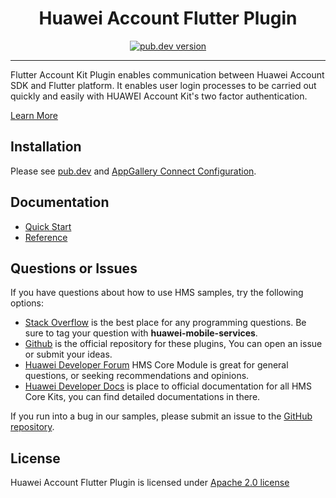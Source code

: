 <p align="center">
  <h1 align="center">Huawei Account Flutter Plugin</h1>
</p>


<p align="center">
  <a href="https://pub.dev/packages/huawei_account"><img src="https://img.shields.io/pub/v/huawei_account?style=for-the-badge" alt="pub.dev version"></a>
</p>

----

Flutter Account Kit Plugin enables communication between Huawei Account SDK and Flutter platform. It enables user login processes to be carried out quickly and easily with HUAWEI Account Kit's two factor authentication.

[Learn More](https://developer.huawei.com/consumer/en/doc/development/HMS-Plugin-Guides/introduction-0000001050766441?ha_source=hms1)

## Installation

Please see [pub.dev](https://pub.dev/packages/huawei_account/install) and [AppGallery Connect Configuration](https://developer.huawei.com/consumer/en/doc/development/HMS-Plugin-Guides/config-agc-0000001050767061?ha_source=hms1).

## Documentation

- [Quick Start](https://developer.huawei.com/consumer/en/doc/development/HMS-Plugin-Guides/sign-in-with-id-0000001050727212?ha_source=hms1)
- [Reference](https://developer.huawei.com/consumer/en/doc/development/HMS-Plugin-References/overview-0000001051087484?ha_source=hms1)

## Questions or Issues

If you have questions about how to use HMS samples, try the following options:
- [Stack Overflow](https://stackoverflow.com/questions/tagged/huawei-mobile-services) is the best place for any programming questions. Be sure to tag your question with
**huawei-mobile-services**.
- [Github](https://github.com/HMS-Core/hms-flutter-plugin) is the official repository for these plugins, You can open an issue or submit your ideas.
- [Huawei Developer Forum](https://forums.developer.huawei.com/forumPortal/en/home?fid=0101187876626530001&ha_source=hms1) HMS Core Module is great for general questions, or seeking recommendations and opinions.
- [Huawei Developer Docs](https://developer.huawei.com/consumer/en/doc/overview/HMS-Core-Plugin?ha_source=hms1) is place to official documentation for all HMS Core Kits, you can find detailed documentations in there.

If you run into a bug in our samples, please submit an issue to the [GitHub repository](https://github.com/HMS-Core/hms-flutter-plugin).

## License

Huawei Account Flutter Plugin is licensed under [Apache 2.0 license](LICENSE)
